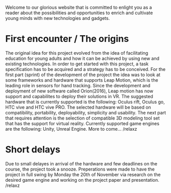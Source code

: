Welcome to our glorious website that is committed to enlight you as a reader about the possibilities and opportunities to enrich and cultivate young minds with new technologies and gadgets. 

# First encounter / The origins
The original idea for this project evolved from the idea of facilitating education for young adults and how it can be achieved by using new and existing technologies. In order to get started with this project, a task specification has to be acquired and a strategy has to be conceived. For the first part (sprint) of the development of the project the idea was to look at some frameworks and hardware that supports Leap Motion, which is the leading role in sensors for hand tracking. Since the development and deployment of new software called Orion(2016), Leap motion has now support and capabilites to deploy their solutions in VR. The suggested hardware that is currently supported is the following: Oculus rift, Oculus go, HTC vive and HTC vive PRO. The selected hardware will be based on compatibility, portability, deployability, simplicity and usability. The next part that requires attention is the selection of compatible 3D modeling tool set that has the support for virtual reality. Currently supported game engines are the following: Unity, Unreal Engine. More to come... /relaxz   

# Short delays
Due to small delayes in arrival of the hardware and few deadlines on the course, the project took a snooze. Preperations were made to have the project in full swing by Monday the 20th of November via research on the desired game engine and working on the project paper and presentation. /relaxz
